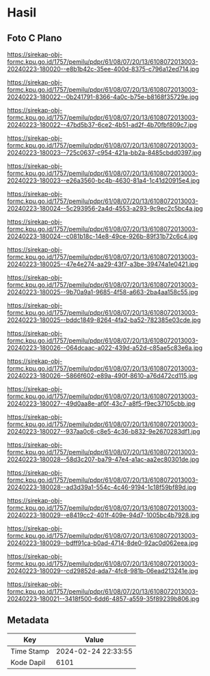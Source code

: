 # Hasil

## Foto C Plano

https://sirekap-obj-formc.kpu.go.id/1757/pemilu/pdpr/61/08/07/20/13/6108072013003-20240223-180020--e8b1b42c-35ee-400d-8375-c796a12ed714.jpg

https://sirekap-obj-formc.kpu.go.id/1757/pemilu/pdpr/61/08/07/20/13/6108072013003-20240223-180022--0b241791-8366-4a0c-b75e-b8168f35729e.jpg

https://sirekap-obj-formc.kpu.go.id/1757/pemilu/pdpr/61/08/07/20/13/6108072013003-20240223-180022--47bd5b37-6ce2-4b51-ad2f-4b70fbf809c7.jpg

https://sirekap-obj-formc.kpu.go.id/1757/pemilu/pdpr/61/08/07/20/13/6108072013003-20240223-180023--725c0637-c954-421a-bb2a-8485cbdd0397.jpg

https://sirekap-obj-formc.kpu.go.id/1757/pemilu/pdpr/61/08/07/20/13/6108072013003-20240223-180023--e26a3560-bc4b-4630-81a4-1c41d20915e4.jpg

https://sirekap-obj-formc.kpu.go.id/1757/pemilu/pdpr/61/08/07/20/13/6108072013003-20240223-180024--5c293956-2a4d-4553-a293-9c9ec2c5bc4a.jpg

https://sirekap-obj-formc.kpu.go.id/1757/pemilu/pdpr/61/08/07/20/13/6108072013003-20240223-180024--c081b18c-14e8-49ce-926b-89f31b72c6c4.jpg

https://sirekap-obj-formc.kpu.go.id/1757/pemilu/pdpr/61/08/07/20/13/6108072013003-20240223-180025--47e4e274-aa29-43f7-a3be-39474a1e0421.jpg

https://sirekap-obj-formc.kpu.go.id/1757/pemilu/pdpr/61/08/07/20/13/6108072013003-20240223-180025--9b70a9a1-9685-4f58-a663-2ba4aa158c55.jpg

https://sirekap-obj-formc.kpu.go.id/1757/pemilu/pdpr/61/08/07/20/13/6108072013003-20240223-180025--bddc1849-8264-4fa2-ba52-782385e03cde.jpg

https://sirekap-obj-formc.kpu.go.id/1757/pemilu/pdpr/61/08/07/20/13/6108072013003-20240223-180026--064dcaac-a022-439d-a52d-c85ae5c83e6a.jpg

https://sirekap-obj-formc.kpu.go.id/1757/pemilu/pdpr/61/08/07/20/13/6108072013003-20240223-180026--5866f602-e89a-490f-8610-a76d472cd115.jpg

https://sirekap-obj-formc.kpu.go.id/1757/pemilu/pdpr/61/08/07/20/13/6108072013003-20240223-180027--49d0aa8e-af0f-43c7-a8f5-f9ec37105cbb.jpg

https://sirekap-obj-formc.kpu.go.id/1757/pemilu/pdpr/61/08/07/20/13/6108072013003-20240223-180027--937aa0c6-c8e5-4c36-b832-9e2670283df1.jpg

https://sirekap-obj-formc.kpu.go.id/1757/pemilu/pdpr/61/08/07/20/13/6108072013003-20240223-180028--58d3c207-ba79-47e4-a1ac-aa2ec80301de.jpg

https://sirekap-obj-formc.kpu.go.id/1757/pemilu/pdpr/61/08/07/20/13/6108072013003-20240223-180028--ad3d39a1-554c-4c46-9194-1c18f59bf89d.jpg

https://sirekap-obj-formc.kpu.go.id/1757/pemilu/pdpr/61/08/07/20/13/6108072013003-20240223-180029--e8419cc2-401f-409e-94d7-1005bc4b7928.jpg

https://sirekap-obj-formc.kpu.go.id/1757/pemilu/pdpr/61/08/07/20/13/6108072013003-20240223-180029--bdff91ca-b0ad-4714-8de0-92ac0d062eea.jpg

https://sirekap-obj-formc.kpu.go.id/1757/pemilu/pdpr/61/08/07/20/13/6108072013003-20240223-180029--cd29852d-ada7-4fc8-981b-06ead213241e.jpg

https://sirekap-obj-formc.kpu.go.id/1757/pemilu/pdpr/61/08/07/20/13/6108072013003-20240223-180021--3418f500-6dd6-4857-a559-35f89239b806.jpg


## Metadata

| Key        | Value               |
| ---------- | ------------------- |
| Time Stamp | 2024-02-24 22:33:55 |
| Kode Dapil | 6101                |



